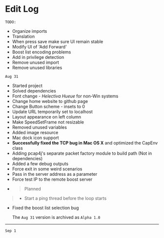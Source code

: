 # Edit Log

`TODO:`

 - Organize imports
 - Translation
 - When press save make sure UI remain stable
 - Modify UI of 'Add Forward'
 - Boost list encoding problems
 - Add in privilege detection
 - Remove unused import
 - Remove unused libraries

`Aug 31`

 - Started project
 - Solved dependencies
 - Font change - *Helectiva Hueue* for non-Win systems
 - Change home website to github page
 - Change Button scheme - insets to 0
 - Update URL temporarily set to localhost
 - Layout appearance on left column
 - Make SpeedSetFrame not resizable
 - Removed unused variables
 - Added image resource
 - Mac dock icon support
 - **Successfully fixed the TCP bug in Mac OS X** and optimized the CapEnv class
  - Adding pcap4j's separate packet factory module to build path (Not in dependencies)
  - Added a few debug outputs
  - Force exit in some weird scenarios
  - Pass in the server address as a parameter  
  - Force test IP to the remote boost server
- > Planned  
>  - Start a ping thread before the loop starts 
  - Fixed the boost list selection bug 
  
	The `Aug 31` version is archived as `Alpha 1.0`
 
** **
 
`Sep 1`
 
 
